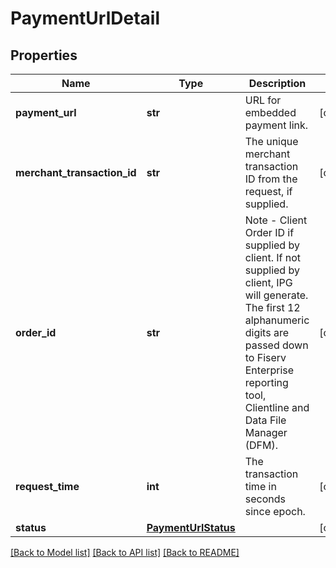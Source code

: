 # PaymentUrlDetail

## Properties
Name | Type | Description | Notes
------------ | ------------- | ------------- | -------------
**payment_url** | **str** | URL for embedded payment link. | [optional] 
**merchant_transaction_id** | **str** | The unique merchant transaction ID from the request, if supplied. | [optional] 
**order_id** | **str** | Note - Client Order ID if supplied by client. If not supplied by client, IPG will generate. The first 12 alphanumeric digits are passed down to Fiserv Enterprise reporting tool, Clientline and Data File Manager (DFM). | [optional] 
**request_time** | **int** | The transaction time in seconds since epoch. | [optional] 
**status** | [**PaymentUrlStatus**](PaymentUrlStatus.md) |  | [optional] 

[[Back to Model list]](../README.md#documentation-for-models) [[Back to API list]](../README.md#documentation-for-api-endpoints) [[Back to README]](../README.md)


